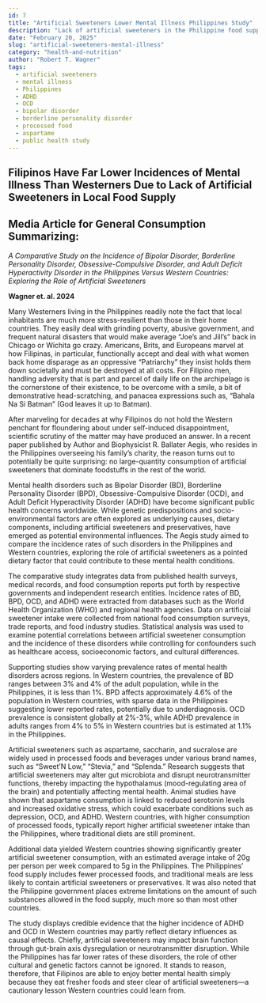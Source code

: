 ```yaml
---
id: 7
title: "Artificial Sweeteners Lower Mental Illness Philippines Study"
description: "Lack of artificial sweeteners in the Philippine food supply linked to lower rates of mental illness compared to 1st world countries."
date: "February 20, 2025"
slug: "artificial-sweeteners-mental-illness"
category: "health-and-nutrition"
author: "Robert T. Wagner"
tags:
  - artificial sweeteners
  - mental illness
  - Philippines
  - ADHD
  - OCD
  - bipolar disorder
  - borderline personality disorder
  - processed food
  - aspartame
  - public health study
---
```


## Filipinos Have Far Lower Incidences of Mental Illness Than Westerners Due to Lack of Artificial Sweeteners in Local Food Supply

## Media Article for General Consumption Summarizing:

_A Comparative Study on the Incidence of Bipolar Disorder, Borderline Personality Disorder, Obsessive-Compulsive Disorder, and Adult Deficit Hyperactivity Disorder in the Philippines Versus Western Countries: Exploring the Role of Artificial Sweeteners_

**Wagner et. al. 2024**

Many Westerners living in the Philippines readily note the fact that local inhabitants are much more stress-resilient than those in their home countries. They easily deal with grinding poverty, abusive government, and frequent natural disasters that would make average “Joe’s and Jill’s” back in Chicago or Wichita go crazy. Americans, Brits, and Europeans marvel at how Filipinas, in particular, functionally accept and deal with what women back home disparage as an oppressive “Patriarchy” they insist holds them down societally and must be destroyed at all costs. For Filipino men, handling adversity that is part and parcel of daily life on the archipelago is the cornerstone of their existence, to be overcome with a smile, a bit of demonstrative head-scratching, and panacea expressions such as, “Bahala Na Si Batman” (God leaves it up to Batman).

After marveling for decades at why Filipinos do not hold the Western penchant for floundering about under self-induced disappointment, scientific scrutiny of the matter may have produced an answer. In a recent paper published by Author and Biophysicist R. Ballater Aegis, who resides in the Philippines overseeing his family’s charity, the reason turns out to potentially be quite surprising: no large-quantity consumption of artificial sweeteners that dominate foodstuffs in the rest of the world.

Mental health disorders such as Bipolar Disorder (BD), Borderline Personality Disorder (BPD), Obsessive-Compulsive Disorder (OCD), and Adult Deficit Hyperactivity Disorder (ADHD) have become significant public health concerns worldwide. While genetic predispositions and socio-environmental factors are often explored as underlying causes, dietary components, including artificial sweeteners and preservatives, have emerged as potential environmental influences. The Aegis study aimed to compare the incidence rates of such disorders in the Philippines and Western countries, exploring the role of artificial sweeteners as a pointed dietary factor that could contribute to these mental health conditions.

The comparative study integrates data from published health surveys, medical records, and food consumption reports put forth by respective governments and independent research entities. Incidence rates of BD, BPD, OCD, and ADHD were extracted from databases such as the World Health Organization (WHO) and regional health agencies. Data on artificial sweetener intake were collected from national food consumption surveys, trade reports, and food industry studies. Statistical analysis was used to examine potential correlations between artificial sweetener consumption and the incidence of these disorders while controlling for confounders such as healthcare access, socioeconomic factors, and cultural differences.

Supporting studies show varying prevalence rates of mental health disorders across regions. In Western countries, the prevalence of BD ranges between 3% and 4% of the adult population, while in the Philippines, it is less than 1%. BPD affects approximately 4.6% of the population in Western countries, with sparse data in the Philippines suggesting lower reported rates, potentially due to underdiagnosis. OCD prevalence is consistent globally at 2%-3%, while ADHD prevalence in adults ranges from 4% to 5% in Western countries but is estimated at 1.1% in the Philippines.

Artificial sweeteners such as aspartame, saccharin, and sucralose are widely used in processed foods and beverages under various brand names, such as “Sweet’N Low,” “Stevia,” and “Splenda.” Research suggests that artificial sweeteners may alter gut microbiota and disrupt neurotransmitter functions, thereby impacting the hypothalamus (mood-regulating area of the brain) and potentially affecting mental health. Animal studies have shown that aspartame consumption is linked to reduced serotonin levels and increased oxidative stress, which could exacerbate conditions such as depression, OCD, and ADHD. Western countries, with higher consumption of processed foods, typically report higher artificial sweetener intake than the Philippines, where traditional diets are still prominent.

Additional data yielded Western countries showing significantly greater artificial sweetener consumption, with an estimated average intake of 20g per person per week compared to 5g in the Philippines. The Philippines’ food supply includes fewer processed foods, and traditional meals are less likely to contain artificial sweeteners or preservatives. It was also noted that the Philippine government places extreme limitations on the amount of such substances allowed in the food supply, much more so than most other countries.

The study displays credible evidence that the higher incidence of ADHD and OCD in Western countries may partly reflect dietary influences as causal effects. Chiefly, artificial sweeteners may impact brain function through gut-brain axis dysregulation or neurotransmitter disruption. While the Philippines has far lower rates of these disorders, the role of other cultural and genetic factors cannot be ignored. It stands to reason, therefore, that Filipinos are able to enjoy better mental health simply because they eat fresher foods and steer clear of artificial sweeteners—a cautionary lesson Western countries could learn from.
